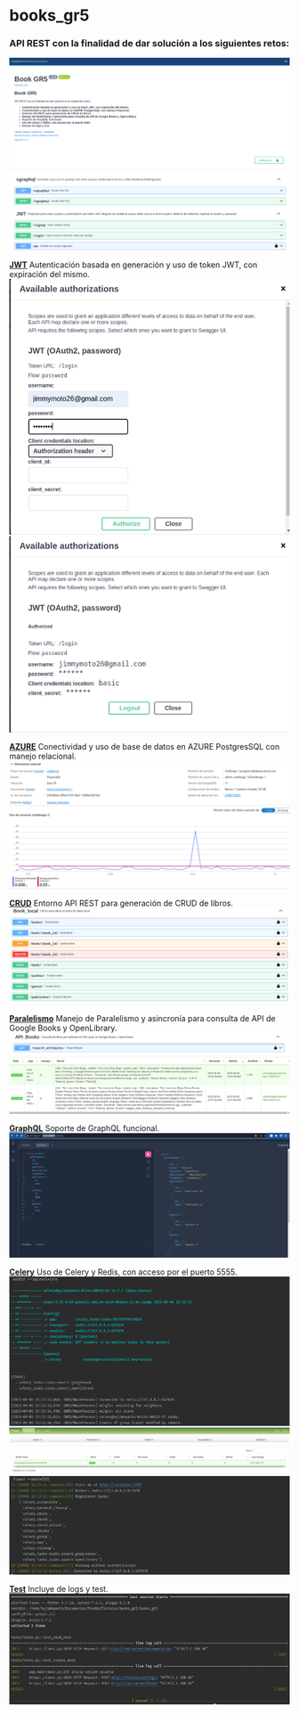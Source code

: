 # books_gr5
### API REST con la finalidad de dar solución a los siguientes retos:
![JWT](images/book_gr5.png)



**[JWT](http://0.0.0.0:8000/login)** Autenticación basada en generación y uso de token JWT, con expiración del mismo.
![JWT](images/JWT_1.png)
![JWT](images/JWT_2.png)

**[AZURE](https://portal.azure.com/)** Conectividad y uso de base de datos en AZURE PostgresSQL con manejo relacional.
![AZURE](images/azure.png)

**[CRUD](http://0.0.0.0:8000/book)** Entorno API REST para generación de CRUD de libros.
![CRUD](images/crud.png)

**[Paralelismo](http://0.0.0.0:8000/search_attributes)** Manejo de Paralelismo y asincronía para consulta de API de Google Books y OpenLibrary.
![Paralelismo](images/paralelismo_1.png)
![Paralelismo](images/paralelismo_2.png)

**[GraphQL](http://0.0.0.0:8000/sgraphql)** Soporte de GraphQL funcional.
![GraphQL](images/graphql.png)

**[Celery](http://0.0.0.0:5000)** Uso de Celery y Redis, con acceso por el puerto 5555.
![Celery](images/worker.png)
![flower](images/flower_1.png)
![flower](images/flower.png)

**[Test](http://0.0.0.0:8000/documentation)** Incluye de logs y test.
![Test](images/pytest.png)

